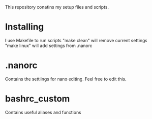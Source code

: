 This repository conatins my setup files and scripts.

# Installing
I use Makefile to run scripts
"make clean" will remove current settings
"make linux" will add settings from .nanorc

# .nanorc
Contains the settiings for nano editing. Feel free to edit this.

# bashrc_custom
Contains useful aliases and functions

